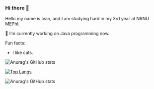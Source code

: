 ### Hi there 👋

Hello my name is Ivan, and I am studying hard in my 3rd year at NRNU MEPhI.

🔭 I’m currently working on Java programming now.

Fun facts:
- I like cats.

![Anurag's GitHub stats](https://github-readme-stats.vercel.app/api?username=CtrAtlDel&hide=stars,prs)

[![Top Langs](https://github-readme-stats.vercel.app/api/top-langs/?username=CtrAtlDel)](https://github.com/anuraghazra/github-readme-stats)

![Anurag's GitHub stats](https://github-readme-stats.vercel.app/api?username=anuraghazra&show_icons=true)
<!--
**CtrAtlDel/CtrAtlDel** is a ✨ _special_ ✨ repository because its `README.md` (this file) appears on your GitHub profile.

Here are some ideas to get you started:

- 🔭 I’m currently working on ...
- 🌱 I’m currently learning ...
- 👯 I’m looking to collaborate on ...
- 🤔 I’m looking for help with ...
- 💬 Ask me about ...
- 📫 How to reach me: ...
- 😄 Pronouns: ...
- ⚡ Fun fact: ...
-->
